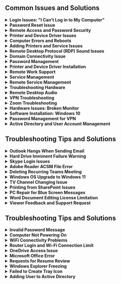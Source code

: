 ## Common Issues and Solutions

<details>
<summary><strong>Login Issues: "I Can't Log in to My Computer"</strong></summary>
<p><strong>Problem:</strong> Error message "domain not available."</p>
<ul>
  <li>Computer is not joined to the domain.</li>
  <li>Lack of network connection.</li>
</ul>
<p><strong>Solution:</strong> Ensure the computer is properly joined to the domain and connected to the network.</p>
</details>

<details>
<summary><strong>Password Reset Issue</strong></summary>
<p><strong>Scenario:</strong> Users forget to change their passwords and do not receive expiration notifications.</p>
<p><strong>Solution:</strong></p>
<ul>
  <li>Implement a more proactive notification system.</li>
  <li>Offer guidance on creating secure passwords.</li>
  <li>Provide temporary passwords for remote users with instructions for immediate change.</li>
</ul>
</details>

<details>
<summary><strong>Remote Access and Password Security</strong></summary>
<p><strong>Challenges:</strong> Managing secure password access for outside clinics and remote users.</p>
<p><strong>Solution:</strong> Use temporary passwords and prompt users to reset them for better security.</p>
</details>

<details>
<summary><strong>Printer and Device Driver Issues</strong></summary>
<p><strong>Common Problems:</strong></p>
<ul>
  <li>Printers not working due to generic drivers.</li>
  <li>Network adapters not functioning despite no issues in Device Manager.</li>
</ul>
<p><strong>Solution:</strong> Ensure the specific, correct drivers are installed for each device.</p>
</details>

<details>
<summary><strong>Computer Errors and Reboots</strong></summary>
<p><strong>Reported Issues:</strong> Frequent computer errors and reboots.</p>
<ul>
  <li>VPN connection issues.</li>
  <li>Mismanagement of computer shutdowns.</li>
</ul>
<p><strong>Advice:</strong> Leave computers on for updates. Log into VPN first when working remotely.</p>
</details>

<details>
<summary><strong>Adding Printers and Service Issues</strong></summary>
<p><strong>Problem:</strong> "Windows can't open add the printer. The local print spooler service is not running."</p>
<p><strong>Solution:</strong> Ensure the print spooler service is running. For security, control printer addition in business environments.</p>
</details>

<details>
<summary><strong>Remote Desktop Protocol (RDP) Sound Issues</strong></summary>
<p><strong>Issue:</strong> No sound when accessing a second computer via RDP.</p>
<p><strong>Solution:</strong> Troubleshoot RDP settings and ensure sound is enabled.</p>
</details>

<details>
<summary><strong>Domain Connectivity Issue</strong></summary>
<p><strong>Problem:</strong> Users encounter a "Domain not available" error when trying to log in.</p>
<p><strong>Solutions:</strong></p>
<ul>
  <li>Ensure the computer is connected to the network and properly joined to the domain.</li>
  <li>Access advanced system settings to change the domain under "computer name" settings.</li>
  <li>Physically check network connections and consider remote resolution options for users working from home.</li>
</ul>
</details>

<details>
<summary><strong>Password Management</strong></summary>
<p><strong>Feedback & Suggestions:</strong></p>
<ul>
  <li>Address issues like forgotten passwords and expired passwords by ensuring users are informed about changing their passwords and advised on creating secure passwords.</li>
  <li>Emphasize temporary passwords for security, especially in environments without VPN access, and the importance of not sharing passwords.</li>
</ul>
</details>

<details>
<summary><strong>Printer and Device Driver Installation</strong></summary>
<p><strong>Challenges:</strong></p>
<ul>
  <li>Printers not working properly despite correct installation, often due to generic drivers.</li>
  <li>Importance of selecting specific drivers for functionalities like secure printing.</li>
  <li>Direct communication with users is necessary to understand and meet their specific printer requirements.</li>
</ul>
</details>

<details>
<summary><strong>Remote Work Support</strong></summary>
<p><strong>Computer Issues:</strong></p>
<ul>
  <li>Addressing computer errors, reboots, and VPN connection issues, especially emphasizing proper shutdown habits and the importance of leaving computers on for updates.</li>
  <li>Providing training for proper computer use in remote work settings, particularly concerning VPN connections.</li>
</ul>
</details>

<details>
<summary><strong>Service Management</strong></summary>
<p><strong>Print Spooler Service:</strong></p>
<ul>
  <li>Solving issues with adding printers due to the print spooler service being stopped, often a security measure.</li>
  <li>Differentiating between user-specific services and system services, with adjustments often requiring administrator privileges.</li>
</ul>
</details>

<details>
<summary><strong>Remote Service Management</strong></summary>
<p><strong>Enabling Services Remotely:</strong></p>
<ul>
  <li>Demonstrating how to remotely start services, such as the print spooler, to resolve user issues without detailed technical explanations.</li>
</ul>
</details>

<details>
<summary><strong>Troubleshooting Hardware</strong></summary>
<p><strong>Computer Crash Investigation:</strong></p>
<ul>
  <li>Investigating crashes and burning smells, often indicative of power supply issues due to overexertion or component degradation.</li>
  <li>Recommending power supply replacement and outlining common failure reasons.</li>
</ul>
</details>

<details>
<summary><strong>Remote Desktop Audio</strong></summary>
<p><strong>Audio Issues in Remote Desktop:</strong></p>
<ul>
  <li>Addressing problems with hearing audio from a second computer when using remote desktop by adjusting settings to play audio on the local computer.</li>
</ul>
</details>

<details>
<summary><strong>VPN Troubleshooting</strong></summary>

### Problem: VPN Connection Issues
**Solutions:**
- **Password Reset:** If the VPN password is forgotten or expired, reset it following the provider's procedure.
- **Server Selection:** Choose a VPN server closer to your location for better speed and reliability.
- **Reinstall VPN Software:** Uninstall and reinstall the VPN client if persistent issues occur, as this can fix corrupted files or settings.

### Problem: Connecting to a Business VPN
**Solutions:**
- **Use Tokens for Security:** Employ security tokens if required by the business VPN for additional security during login.
- **Follow Company Procedures:** Adhere to your company's specific guidelines for VPN access, including any software or security protocols.

</details>

<details>
<summary><strong>Zoom Troubleshooting</strong></summary>

### Problem: Audio and Setup Issues
**Solutions:**
- **Check Audio Settings:** Ensure your microphone and speakers are correctly configured in Zoom's audio settings.
- **Test Video:** Verify your camera is working and properly set up before joining a meeting.

</details>

<details>
<summary><strong>Hardware Issues: Broken Monitor</strong></summary>

### Problem: Broken or Unresponsive Monitor
**Solutions:**
- **Check Connections:** Ensure all cables are securely connected to the monitor and the computer.
- **Monitor Settings:** Adjust the monitor's settings or reset them to factory settings if accessible.
- **External Monitor:** As a temporary solution, connect to an external monitor if available.

</details>

<details>
<summary><strong>Software Installation: Windows 10</strong></summary>

### Problem: Windows 10 Installation Issues
**Solutions:**
- **Follow Installation Guide:** Carefully follow the Windows 10 installation guide to avoid common pitfalls.
- **Privacy Settings:** Pay attention to privacy settings during installation, opting out of features that collect data if preferred.
- **Consider Alternatives:** If dissatisfied with Windows 10 due to privacy concerns or other reasons, consider switching to Linux.

</details>

<details>
<summary><strong>Password Management for VPN</strong></summary>

### Problem: Forgotten or Expired VPN Passwords
**Solutions:**
- **Reset Passwords Regularly:** Encourage regular password updates before expiration to prevent lockouts.
- **Use Secure Passwords:** Implement strong, unique passwords for VPN access to enhance security.

</details>

<details>
<summary><strong>Active Directory and User Account Management</strong></summary>

### Problem: Locked User Accounts or Forgotten Passwords
**Solutions:**
- **Unlock Accounts:** Use Active Directory tools to unlock user accounts that have been locked due to incorrect login attempts.
- **Reset Passwords:** Perform password resets for users who have forgotten their passwords, ensuring to follow security protocols such as mandatory password change on next login.

### Problem: Mandatory Password Changes
**Solutions:**
- **Enforce Policy:** Implement a policy requiring users to change their passwords at the next login after a reset, enhancing security.

</details>

## Troubleshooting Tips and Solutions

<details>
<summary><strong>Outlook Hangs When Sending Email</strong></summary>

- **Problem:** Users experience Outlook freezing when sending emails from the US to Europe.
- **Solution:** Move to cloud-based Microsoft 365 Exchange servers for improved latency and resource allocation.

</details>

<details>
<summary><strong>Hard Drive Imminent Failure Warning</strong></summary>

- **Problem:** Users receive a "smart hard disk error" indicating potential hard drive failure.
- **Solution:** Immediate backup of data, run hard disk diagnostics, and check Event Viewer for critical errors.

</details>

<details>
<summary><strong>Skype Login Issues</strong></summary>

- **Problem:** Users unable to log into Skype, facing buffering and connection issues.
- **Solution:** Check internet/network connection and verify login credentials.

</details>

<details>
<summary><strong>Adobe Reader ACSM File Error</strong></summary>

- **Problem:** Error encountered when attempting to open ACSM files with Adobe Reader.
- **Solution:** Use Adobe Digital Editions to open ACSM files.

</details>

<details>
<summary><strong>Deleting Recurring Teams Meeting</strong></summary>

- **Problem:** Need to delete recurring Teams meetings when the organizer is unavailable.
- **Solution:** Access the meeting series via the Outlook calendar to delete all instances.

</details>

<details>
<summary><strong>Windows OS Upgrade to Windows 11</strong></summary>

- **Problem:** Users need guidance on upgrading their operating system to Windows 11.
- **Solution:** Verify system compatibility, perform all pending updates, and use Microsoft's update assistant.

</details>

<details>
<summary><strong>TV Channel Changing Issue</strong></summary>

- **Problem:** Unexpected channel changes, potentially due to remote control interference.
- **Solution:** Investigate infrared signal interference or hardware issues with the remote.

</details>

<details>
<summary><strong>Printing from SharePoint Issues</strong></summary>

- **Problem:** Difficulties printing documents directly from SharePoint.
- **Solution:** Ensure proper printer setup, convert documents to PDF for printing, and verify Office 365 licensing.

</details>

<details>
<summary><strong>PC Repair for Blue Screen Messages</strong></summary>

- **Problem:** PCs displaying blue screen and device recovery messages upon startup.
- **Solution:** Test and possibly replace the hard drive.

</details>

<details>
<summary><strong>Word Document Editing License Limitation</strong></summary>

- **Problem:** Users unable to edit Word documents due to Office 365 license restrictions.
- **Solution:** Upgrade the Office 365 license for editing capabilities or use the web version of Office.

</details>

<details>
<summary><strong>Viewer Feedback and Support Request</strong></summary>

- **Problem:** The need for viewer feedback and support due to reduced YouTube ad income.
- **Solution:** Requests for engagement through likes, comments, and sharing to help support the channel.

</details>

## Troubleshooting Tips and Solutions

<details>
<summary><strong>Invalid Password Message</strong></summary>

- **Issue:** Users receiving an "invalid password" message when trying to log in.
- **Solution:** Check the user's account status and reset the password if necessary. Ensure the user is properly connected to the network or domain and has not recently changed their password or forgotten it.

</details>

<details>
<summary><strong>Computer Not Powering On</strong></summary>

- **Issue:** User's computer does not power on.
- **Solution:** Instruct the user to check all cables and connections, ensuring everything is correctly plugged in and the monitor is powered on. If the issue persists, escalate to local support.

</details>

<details>
<summary><strong>WiFi Connectivity Problems</strong></summary>

- **Issue:** Users experiencing intermittent disconnections from the WiFi network.
- **Solution:** Check the router's settings for limitations on the number of simultaneous connections and adjust accordingly. This may involve accessing the router directly or contacting the internet service provider.

</details>

<details>
<summary><strong>Router Login and Wi-Fi Connection Limit</strong></summary>

- **Issue:** Need to access router settings to manage Wi-Fi connection limitations.
- **Solution:** Use the default router login information to access settings and adjust the number of devices that can connect simultaneously. Changing the Wi-Fi channel frequency may also help reduce cross talk and improve connectivity.

</details>

<details>
<summary><strong>OneDrive Access Issue</strong></summary>

- **Issue:** Difficulty accessing OneDrive from a remote location.
- **Solution:** Ensure the user is logging into OneDrive with their work email to access the business account, regardless of their location or the device they are using.

</details>

<details>
<summary><strong>Microsoft Office Error</strong></summary>

- **Issue:** Error messages when opening Microsoft Office files, indicating possible licensing or installation issues.
- **Solution:** Verify the correct version of Office and its licensing or proceed to install Office through the official website if it's not installed.

</details>

<details>
<summary><strong>Requests for Resume Review</strong></summary>

- **Issue:** Unable to review resumes due to time constraints.
- **Solution:** Focus on creating helpful videos for a broader audience and encourage viewers to leave comments for potential review in a future video.

</details>

<details>
<summary><strong>Windows Explorer Freezing</strong></summary>

- **Issue:** Windows Explorer freezes, possibly due to insufficient RAM, space, or processing power.
- **Solution:** Check the network drive's availability and ensure the K Drive is online and correctly mapped. Running a system file check may also identify and repair corrupted system files.

</details>

<details>
<summary><strong>Failed to Create Tray Icon</strong></summary>

- **Issue:** Error message about failing to create a tray icon after a reboot.
- **Solution:** Inspect the startup programs in Task Manager to find the problematic application and consider running a system file check to fix any corrupted OS files.

</details>

<details>
<summary><strong>Adding User to Active Directory</strong></summary>

- **Issue:** User ID and PC not recognized, indicating the user is not found in the active directory.
- **Solution:** Verify the correct login ID and domain. If the user is indeed missing from the active directory, obtain permission from their supervisor to add them, ensuring the login ID is spelled correctly and searched within the appropriate domain or OU.

</details>

